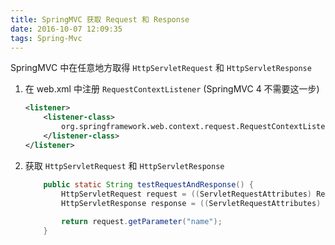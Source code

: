 ```yaml
---
title: SpringMVC 获取 Request 和 Response
date: 2016-10-07 12:09:35
tags: Spring-Mvc
---
```


SpringMVC 中在任意地方取得 `HttpServletRequest` 和 `HttpServletResponse`

1. 在 web.xml 中注册 `RequestContextListener` (SpringMVC 4 不需要这一步)

    ```xml
    <listener>  
        <listener-class>  
            org.springframework.web.context.request.RequestContextListener  
        </listener-class>  
    </listener>
    ```

2. 获取 `HttpServletRequest` 和 `HttpServletResponse`

    ```java
        public static String testRequestAndResponse() {
            HttpServletRequest request = ((ServletRequestAttributes) RequestContextHolder.getRequestAttributes()).getRequest();
            HttpServletResponse response = ((ServletRequestAttributes) RequestContextHolder.getRequestAttributes()).getResponse();
            
            return request.getParameter("name");
        }
    ```
